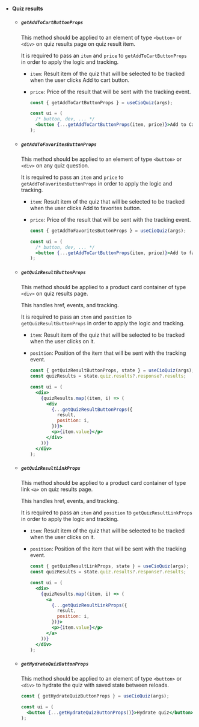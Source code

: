 - #### Quiz results

  - ##### `getAddToCartButtonProps`

    This method should be applied to an element of type `<button>` or `<div>` on quiz results page on quiz result item.

    It is required to pass an `item` and `price` to `getAddToCartButtonProps` in order to apply the logic and tracking.

    - `item`: Result item of the quiz that will be selected to be tracked when the user
          clicks Add to cart button.
    - `price`: Price of the result that will be sent with the tracking event.

      ```jsx
      const { getAddToCartButtonProps } = useCioQuiz(args);

      const ui = (
        /* button, dev, ... */
        <button {...getAddToCartButtonProps(item, price)}>Add to Cart</button>
      );
      ```

  - ##### `getAddToFavoritesButtonProps`

    This method should be applied to an element of type `<button>` or `<div>` on any quiz question.

    It is required to pass an `item` and `price` to `getAddToFavoritesButtonProps` in order to apply the logic and tracking.

    - `item`: Result item of the quiz that will be selected to be tracked when the user
          clicks Add to favorites button.
    - `price`: Price of the result that will be sent with the tracking event.

      ```jsx
      const { getAddToFavoritesButtonProps } = useCioQuiz(args);

      const ui = (
        /* button, dev, ... */
        <button {...getAddToCartButtonProps(item, price)}>Add to favorites</button>
      );
      ```

  - ##### `getQuizResultButtonProps`

    This method should be applied to a product card container of type `<div>` on quiz results page.

    This handles href, events, and tracking.

    It is required to pass an `item` and `position` to `getQuizResultButtonProps` in order to apply the logic and tracking.

    - `item`: Result item of the quiz that will be selected to be tracked when the user
      clicks on it.
    - `position`: Position of the item that will be sent with the tracking event.

      ```jsx
      const { getQuizResultButtonProps, state } = useCioQuiz(args);
      const quizResults = state.quiz.results?.response?.results;

      const ui = (
        <div>
          {quizResults.map((item, i) => (
            <div
              {...getQuizResultButtonProps({
                result,
                position: i,
              })}>
              <p>{item.value}</p>
            </div>
          ))}
        </div>
      );
      ```

  - ##### `getQuizResultLinkProps`

    This method should be applied to a product card container of type link `<a>` on quiz results page.

    This handles href, events, and tracking.

    It is required to pass an `item` and `position` to `getQuizResultLinkProps` in order to apply the logic and tracking.

    - `item`: Result item of the quiz that will be selected to be tracked when the user
          clicks on it.
    - `position`: Position of the item that will be sent with the tracking event.

      ```jsx
      const { getQuizResultLinkProps, state } = useCioQuiz(args);
      const quizResults = state.quiz.results?.response?.results;

      const ui = (
        <div>
          {quizResults.map((item, i) => (
            <a
              {...getQuizResultLinkProps({
                result,
                position: i,
              })}>
              <p>{item.value}</p>
            </a>
          ))}
        </div>
      );
      ```
  
  - ##### `getHydrateQuizButtonProps`

    This method should be applied to an element of type `<button>` or `<div>` to hydrate the quiz with saved state between reloads.

    ```jsx
    const { getHydrateQuizButtonProps } = useCioQuiz(args);

    const ui = (
      <button {...getHydrateQuizButtonProps()}>Hydrate quiz</button>
    );
    ```

